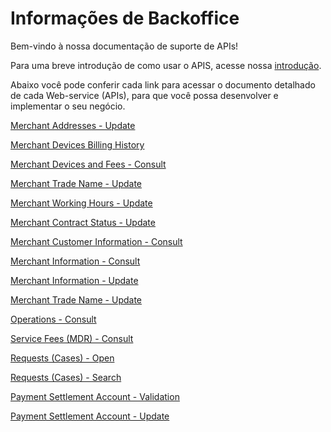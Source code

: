 
# Informações de Backoffice

Bem-vindo à nossa documentação de suporte de APIs!

Para uma breve introdução de como usar o APIS, acesse nossa [introdução](?path=docs/portuguese/digitalSolutions/APIs-Introduction.md).

Abaixo você pode conferir cada link para acessar o documento detalhado de cada Web-service (APIs), para que você possa desenvolver e implementar o seu negócio.



[Merchant Addresses - Update](../api/?type=post&path=/bwa/wsm/merchantinformation/address/updateAddress)

[Merchant Devices Billing History](../api/?type=get&path=/bwa/cobranca-terminal/v1/consulta/{data})

[Merchant Devices and Fees - Consult](../api/?type=get&path=/bwa/mdr-fees/{institution}/{merchanID})

[Merchant Trade Name - Update](../api/?type=post&path=/bwa/wsm/merchantinformation/tradeName/updateTradeName)

[Merchant Working Hours - Update](../api/?type=post&path=/bwa/wsm/merchantinformation/workingHours/updateWorkingHours)

[Merchant Contract Status - Update](../api/?type=post&path=/bwa/status-estabelecimento/v1/atualizaStatusEstabelecimento)

[Merchant Customer Information - Consult](../api/?type=get&path=/bwa/estabelecimento/v2)

[Merchant Information - Consult](../api/?type=get&path=/bwa/atualiza-socio/v1/consultaEstabelecimento/{clientNumber})

[Merchant Information - Update](../api/?type=post&path=/bwa/atualiza-socio/v1/atualizaEstabelecimento/{clientNumber})

[Merchant Trade Name - Update](../api/?type=post&path=/bwa/wsm/merchantinformation/tradeName/updateTradeName)

[Operations - Consult](../api/?type=post&path=/bwa/wsm/devicerequest/consultoperation/processConsultOperationRequest)

[Service Fees (MDR) - Consult](../api/?type=get&path=/bwa/mdr-fees/v2)

[Requests (Cases) - Open](../api/?type=get&path=/bwa/wsm/merchantinformation/workingHours/config/motivos)

[Requests (Cases) - Search](../api/?type=get&path=/bwa/abertura-caso/config/sub-motivos/{Id})

[Payment Settlement Account - Validation](../api/?type=post&path=/bwa/domicilio-bancario/validar)

[Payment Settlement Account - Update](../api/?type=post&path=/bwa/wsm/merchantinformation/accounts/paymentAccountInfo)


